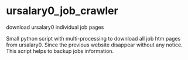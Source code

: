 # ursalary0_job_crawler
download ursalary0 individual job pages

Small python script with multi-processing to download all job htm pages from ursalary0.
Since the previous website disappear without any notice. This script helps to backup jobs information.
